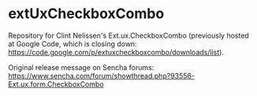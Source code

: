 # extUxCheckboxComboRepository for Clint Nelissen's Ext.ux.CheckboxCombo (previously hosted at Google Code, which is closing down: https://code.google.com/p/extuxcheckboxcombo/downloads/list).Original release message on Sencha forums: https://www.sencha.com/forum/showthread.php?93556-Ext.ux.form.CheckboxCombo